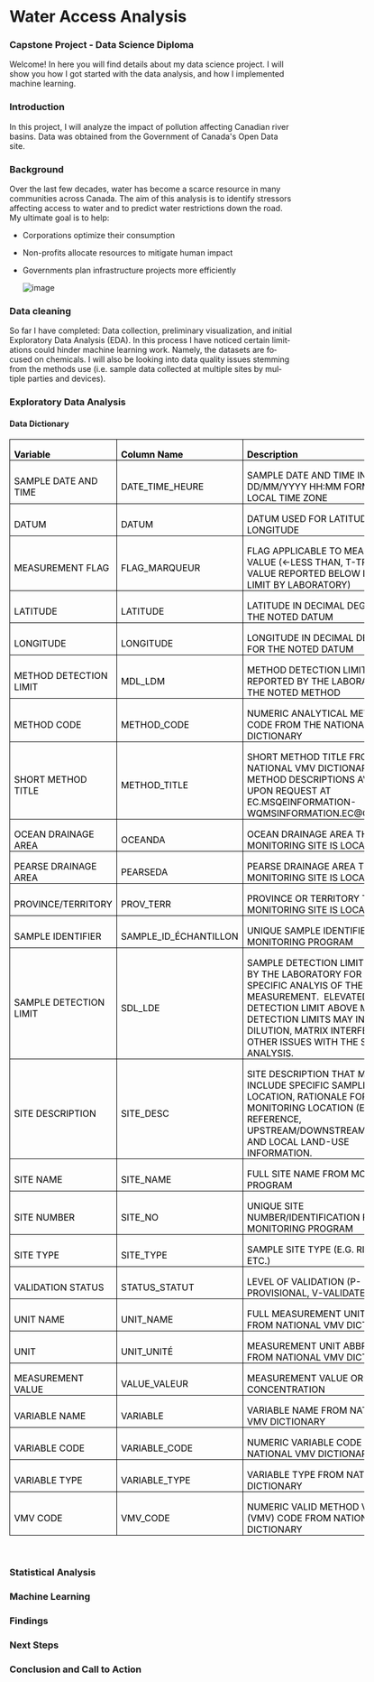 # Water Access Analysis
### Capstone Project - Data Science Diploma

Welcome! In here you will find details about my data science project. I will show you how I got started with the data analysis, and how I implemented machine learning.

### Introduction
In this project, I will analyze the impact of pollution affecting Canadian river basins. Data was obtained from the Government of Canada's Open Data site.

### Background
Over the last few decades, water has become a scarce resource in many communities across Canada. The aim of this analysis is to identify stressors affecting access to water and to predict water restrictions down the road. My ultimate goal is to help: 
* Corporations optimize their consumption
* Non-profits allocate resources to mitigate human impact
* Governments plan infrastructure projects more efficiently

  	![image](https://github.com/xavieruxchamp/Water-Access-Analysis/assets/44354258/4e1baca2-59b8-485e-bea8-0c5bd6e37c9c)

### Data cleaning
So far I have completed: Data collection, preliminary visualization, and initial Exploratory Data Analysis (EDA). In this process I have noticed certain limitations could hinder machine learning work. Namely, the datasets are focused on chemicals. I will also be looking into data quality issues stemming from the methods use (i.e. sample data collected at multiple sites by multiple parties and devices).

### Exploratory Data Analysis

#### Data Dictionary
<html>

<head>

<!--
 /* Font Definitions */
 @font-face
	{font-family:"Cambria Math";
	panose-1:2 4 5 3 5 4 6 3 2 4;}
@font-face
	{font-family:Calibri;
	panose-1:2 15 5 2 2 2 4 3 2 4;}
 /* Style Definitions */
 p.MsoNormal, li.MsoNormal, div.MsoNormal
	{margin-top:0in;
	margin-right:0in;
	margin-bottom:8.0pt;
	margin-left:0in;
	line-height:107%;
	font-size:11.0pt;
	font-family:"Calibri",sans-serif;}
.MsoPapDefault
	{margin-bottom:8.0pt;
	line-height:107%;}
@page WordSection1
	{size:8.5in 11.0in;
	margin:1.0in 1.0in 1.0in 1.0in;}
div.WordSection1
	{page:WordSection1;}
-->


</head>

<body lang=EN-CA style='word-wrap:break-word'>

<div class=WordSection1>

<table class=MsoNormalTable border=1 cellspacing=0 cellpadding=0 width=630
 style='width:472.25pt;border-collapse:collapse;border:none'>
 <tr style='height:15.05pt'>
  <td width=148 style='width:110.8pt;border:solid windowtext 1.0pt;padding:
  0in 5.4pt 0in 5.4pt;height:15.05pt'>
  <p class=MsoNormal style='margin-bottom:0in;line-height:normal'><b><span
  style='color:black'>Variable</span></b></p>
  </td>
  <td width=175 style='width:131.15pt;border:solid windowtext 1.0pt;border-left:
  none;padding:0in 5.4pt 0in 5.4pt;height:15.05pt'>
  <p class=MsoNormal style='margin-bottom:0in;line-height:normal'><b><span
  style='color:black'>Column Name</span></b></p>
  </td>
  <td width=307 style='width:230.3pt;border:solid windowtext 1.0pt;border-left:
  none;padding:0in 5.4pt 0in 5.4pt;height:15.05pt'>
  <p class=MsoNormal style='margin-bottom:0in;line-height:normal'><b><span
  style='color:black'>Description</span></b></p>
  </td>
 </tr>
 <tr style='height:15.05pt'>
  <td width=148 style='width:110.8pt;border:solid windowtext 1.0pt;border-top:
  none;padding:0in 5.4pt 0in 5.4pt;height:15.05pt'>
  <p class=MsoNormal style='margin-bottom:0in;line-height:normal'><span
  style='color:black'>SAMPLE DATE AND TIME</span></p>
  </td>
  <td width=175 style='width:131.15pt;border-top:none;border-left:none;
  border-bottom:solid windowtext 1.0pt;border-right:solid windowtext 1.0pt;
  padding:0in 5.4pt 0in 5.4pt;height:15.05pt'>
  <p class=MsoNormal style='margin-bottom:0in;line-height:normal'><span
  style='color:black'>DATE_TIME_HEURE</span></p>
  </td>
  <td width=307 style='width:230.3pt;border-top:none;border-left:none;
  border-bottom:solid windowtext 1.0pt;border-right:solid windowtext 1.0pt;
  padding:0in 5.4pt 0in 5.4pt;height:15.05pt'>
  <p class=MsoNormal style='margin-bottom:0in;line-height:normal'><span
  style='color:black'>SAMPLE DATE AND TIME IN DD/MM/YYYY HH:MM FORMAT USING
  LOCAL TIME ZONE</span></p>
  </td>
 </tr>
 <tr style='height:15.05pt'>
  <td width=148 style='width:110.8pt;border:solid windowtext 1.0pt;border-top:
  none;padding:0in 5.4pt 0in 5.4pt;height:15.05pt'>
  <p class=MsoNormal style='margin-bottom:0in;line-height:normal'><span
  style='color:black'>DATUM</span></p>
  </td>
  <td width=175 style='width:131.15pt;border-top:none;border-left:none;
  border-bottom:solid windowtext 1.0pt;border-right:solid windowtext 1.0pt;
  padding:0in 5.4pt 0in 5.4pt;height:15.05pt'>
  <p class=MsoNormal style='margin-bottom:0in;line-height:normal'><span
  style='color:black'>DATUM</span></p>
  </td>
  <td width=307 style='width:230.3pt;border-top:none;border-left:none;
  border-bottom:solid windowtext 1.0pt;border-right:solid windowtext 1.0pt;
  padding:0in 5.4pt 0in 5.4pt;height:15.05pt'>
  <p class=MsoNormal style='margin-bottom:0in;line-height:normal'><span
  style='color:black'>DATUM USED FOR LATITUDE AND LONGITUDE</span></p>
  </td>
 </tr>
 <tr style='height:30.15pt'>
  <td width=148 style='width:110.8pt;border:solid windowtext 1.0pt;border-top:
  none;padding:0in 5.4pt 0in 5.4pt;height:30.15pt'>
  <p class=MsoNormal style='margin-bottom:0in;line-height:normal'><span
  style='color:black'>MEASUREMENT FLAG</span></p>
  </td>
  <td width=175 style='width:131.15pt;border-top:none;border-left:none;
  border-bottom:solid windowtext 1.0pt;border-right:solid windowtext 1.0pt;
  padding:0in 5.4pt 0in 5.4pt;height:30.15pt'>
  <p class=MsoNormal style='margin-bottom:0in;line-height:normal'><span
  style='color:black'>FLAG_MARQUEUR</span></p>
  </td>
  <td width=307 style='width:230.3pt;border-top:none;border-left:none;
  border-bottom:solid windowtext 1.0pt;border-right:solid windowtext 1.0pt;
  padding:0in 5.4pt 0in 5.4pt;height:30.15pt'>
  <p class=MsoNormal style='margin-bottom:0in;line-height:normal'><span
  style='color:black'>FLAG APPLICABLE TO MEASUREMENT VALUE (&lt;-LESS THAN,
  T-TRACE VALUE REPORTED BELOW DETECTION LIMIT BY LABORATORY)</span></p>
  </td>
 </tr>
 <tr style='height:15.05pt'>
  <td width=148 style='width:110.8pt;border:solid windowtext 1.0pt;border-top:
  none;padding:0in 5.4pt 0in 5.4pt;height:15.05pt'>
  <p class=MsoNormal style='margin-bottom:0in;line-height:normal'><span
  style='color:black'>LATITUDE</span></p>
  </td>
  <td width=175 style='width:131.15pt;border-top:none;border-left:none;
  border-bottom:solid windowtext 1.0pt;border-right:solid windowtext 1.0pt;
  padding:0in 5.4pt 0in 5.4pt;height:15.05pt'>
  <p class=MsoNormal style='margin-bottom:0in;line-height:normal'><span
  style='color:black'>LATITUDE</span></p>
  </td>
  <td width=307 style='width:230.3pt;border-top:none;border-left:none;
  border-bottom:solid windowtext 1.0pt;border-right:solid windowtext 1.0pt;
  padding:0in 5.4pt 0in 5.4pt;height:15.05pt'>
  <p class=MsoNormal style='margin-bottom:0in;line-height:normal'><span
  style='color:black'>LATITUDE IN DECIMAL DEGREES FOR THE NOTED DATUM</span></p>
  </td>
 </tr>
 <tr style='height:15.05pt'>
  <td width=148 style='width:110.8pt;border:solid windowtext 1.0pt;border-top:
  none;padding:0in 5.4pt 0in 5.4pt;height:15.05pt'>
  <p class=MsoNormal style='margin-bottom:0in;line-height:normal'><span
  style='color:black'>LONGITUDE</span></p>
  </td>
  <td width=175 style='width:131.15pt;border-top:none;border-left:none;
  border-bottom:solid windowtext 1.0pt;border-right:solid windowtext 1.0pt;
  padding:0in 5.4pt 0in 5.4pt;height:15.05pt'>
  <p class=MsoNormal style='margin-bottom:0in;line-height:normal'><span
  style='color:black'>LONGITUDE</span></p>
  </td>
  <td width=307 style='width:230.3pt;border-top:none;border-left:none;
  border-bottom:solid windowtext 1.0pt;border-right:solid windowtext 1.0pt;
  padding:0in 5.4pt 0in 5.4pt;height:15.05pt'>
  <p class=MsoNormal style='margin-bottom:0in;line-height:normal'><span
  style='color:black'>LONGITUDE IN DECIMAL DEGREES FOR THE NOTED DATUM</span></p>
  </td>
 </tr>
 <tr style='height:15.05pt'>
  <td width=148 style='width:110.8pt;border:solid windowtext 1.0pt;border-top:
  none;padding:0in 5.4pt 0in 5.4pt;height:15.05pt'>
  <p class=MsoNormal style='margin-bottom:0in;line-height:normal'><span
  style='color:black'>METHOD DETECTION LIMIT</span></p>
  </td>
  <td width=175 style='width:131.15pt;border-top:none;border-left:none;
  border-bottom:solid windowtext 1.0pt;border-right:solid windowtext 1.0pt;
  padding:0in 5.4pt 0in 5.4pt;height:15.05pt'>
  <p class=MsoNormal style='margin-bottom:0in;line-height:normal'><span
  style='color:black'>MDL_LDM</span></p>
  </td>
  <td width=307 style='width:230.3pt;border-top:none;border-left:none;
  border-bottom:solid windowtext 1.0pt;border-right:solid windowtext 1.0pt;
  padding:0in 5.4pt 0in 5.4pt;height:15.05pt'>
  <p class=MsoNormal style='margin-bottom:0in;line-height:normal'><span
  style='color:black'>METHOD DETECTION LIMIT REPORTED BY THE LABORATORY FOR THE
  NOTED METHOD</span></p>
  </td>
 </tr>
 <tr style='height:15.05pt'>
  <td width=148 style='width:110.8pt;border:solid windowtext 1.0pt;border-top:
  none;padding:0in 5.4pt 0in 5.4pt;height:15.05pt'>
  <p class=MsoNormal style='margin-bottom:0in;line-height:normal'><span
  style='color:black'>METHOD CODE</span></p>
  </td>
  <td width=175 style='width:131.15pt;border-top:none;border-left:none;
  border-bottom:solid windowtext 1.0pt;border-right:solid windowtext 1.0pt;
  padding:0in 5.4pt 0in 5.4pt;height:15.05pt'>
  <p class=MsoNormal style='margin-bottom:0in;line-height:normal'><span
  style='color:black'>METHOD_CODE</span></p>
  </td>
  <td width=307 style='width:230.3pt;border-top:none;border-left:none;
  border-bottom:solid windowtext 1.0pt;border-right:solid windowtext 1.0pt;
  padding:0in 5.4pt 0in 5.4pt;height:15.05pt'>
  <p class=MsoNormal style='margin-bottom:0in;line-height:normal'><span
  style='color:black'>NUMERIC ANALYTICAL METHOD CODE FROM THE NATIONAL VMV
  DICTIONARY</span></p>
  </td>
 </tr>
 <tr style='height:30.15pt'>
  <td width=148 style='width:110.8pt;border:solid windowtext 1.0pt;border-top:
  none;padding:0in 5.4pt 0in 5.4pt;height:30.15pt'>
  <p class=MsoNormal style='margin-bottom:0in;line-height:normal'><span
  style='color:black'>SHORT METHOD TITLE</span></p>
  </td>
  <td width=175 style='width:131.15pt;border-top:none;border-left:none;
  border-bottom:solid windowtext 1.0pt;border-right:solid windowtext 1.0pt;
  padding:0in 5.4pt 0in 5.4pt;height:30.15pt'>
  <p class=MsoNormal style='margin-bottom:0in;line-height:normal'><span
  style='color:black'>METHOD_TITLE</span></p>
  </td>
  <td width=307 style='width:230.3pt;border-top:none;border-left:none;
  border-bottom:solid windowtext 1.0pt;border-right:solid windowtext 1.0pt;
  padding:0in 5.4pt 0in 5.4pt;height:30.15pt'>
  <p class=MsoNormal style='margin-bottom:0in;line-height:normal'><span
  style='color:black'>SHORT METHOD TITLE FROM THE NATIONAL VMV DICTIONARY. 
  FULL METHOD DESCRIPTIONS AVAILABLE UPON REQUEST AT
  EC.MSQEINFORMATION-WQMSINFORMATION.EC@CANADA.CA</span></p>
  </td>
 </tr>
 <tr style='height:15.05pt'>
  <td width=148 style='width:110.8pt;border:solid windowtext 1.0pt;border-top:
  none;padding:0in 5.4pt 0in 5.4pt;height:15.05pt'>
  <p class=MsoNormal style='margin-bottom:0in;line-height:normal'><span
  style='color:black'>OCEAN DRAINAGE AREA</span></p>
  </td>
  <td width=175 style='width:131.15pt;border-top:none;border-left:none;
  border-bottom:solid windowtext 1.0pt;border-right:solid windowtext 1.0pt;
  padding:0in 5.4pt 0in 5.4pt;height:15.05pt'>
  <p class=MsoNormal style='margin-bottom:0in;line-height:normal'><span
  style='color:black'>OCEANDA</span></p>
  </td>
  <td width=307 style='width:230.3pt;border-top:none;border-left:none;
  border-bottom:solid windowtext 1.0pt;border-right:solid windowtext 1.0pt;
  padding:0in 5.4pt 0in 5.4pt;height:15.05pt'>
  <p class=MsoNormal style='margin-bottom:0in;line-height:normal'><span
  style='color:black'>OCEAN DRAINAGE AREA THAT MONITORING SITE IS LOCATED IN </span></p>
  </td>
 </tr>
 <tr style='height:15.05pt'>
  <td width=148 style='width:110.8pt;border:solid windowtext 1.0pt;border-top:
  none;padding:0in 5.4pt 0in 5.4pt;height:15.05pt'>
  <p class=MsoNormal style='margin-bottom:0in;line-height:normal'><span
  style='color:black'>PEARSE DRAINAGE AREA</span></p>
  </td>
  <td width=175 style='width:131.15pt;border-top:none;border-left:none;
  border-bottom:solid windowtext 1.0pt;border-right:solid windowtext 1.0pt;
  padding:0in 5.4pt 0in 5.4pt;height:15.05pt'>
  <p class=MsoNormal style='margin-bottom:0in;line-height:normal'><span
  style='color:black'>PEARSEDA</span></p>
  </td>
  <td width=307 style='width:230.3pt;border-top:none;border-left:none;
  border-bottom:solid windowtext 1.0pt;border-right:solid windowtext 1.0pt;
  padding:0in 5.4pt 0in 5.4pt;height:15.05pt'>
  <p class=MsoNormal style='margin-bottom:0in;line-height:normal'><span
  style='color:black'>PEARSE DRAINAGE AREA THAT MONITORING SITE IS LOCATED IN </span></p>
  </td>
 </tr>
 <tr style='height:15.05pt'>
  <td width=148 style='width:110.8pt;border:solid windowtext 1.0pt;border-top:
  none;padding:0in 5.4pt 0in 5.4pt;height:15.05pt'>
  <p class=MsoNormal style='margin-bottom:0in;line-height:normal'><span
  style='color:black'>PROVINCE/TERRITORY</span></p>
  </td>
  <td width=175 style='width:131.15pt;border-top:none;border-left:none;
  border-bottom:solid windowtext 1.0pt;border-right:solid windowtext 1.0pt;
  padding:0in 5.4pt 0in 5.4pt;height:15.05pt'>
  <p class=MsoNormal style='margin-bottom:0in;line-height:normal'><span
  style='color:black'>PROV_TERR</span></p>
  </td>
  <td width=307 style='width:230.3pt;border-top:none;border-left:none;
  border-bottom:solid windowtext 1.0pt;border-right:solid windowtext 1.0pt;
  padding:0in 5.4pt 0in 5.4pt;height:15.05pt'>
  <p class=MsoNormal style='margin-bottom:0in;line-height:normal'><span
  style='color:black'>PROVINCE OR TERRITORY THAT MONITORING SITE IS LOCATED IN</span></p>
  </td>
 </tr>
 <tr style='height:15.05pt'>
  <td width=148 style='width:110.8pt;border:solid windowtext 1.0pt;border-top:
  none;padding:0in 5.4pt 0in 5.4pt;height:15.05pt'>
  <p class=MsoNormal style='margin-bottom:0in;line-height:normal'><span
  style='color:black'>SAMPLE IDENTIFIER</span></p>
  </td>
  <td width=175 style='width:131.15pt;border-top:none;border-left:none;
  border-bottom:solid windowtext 1.0pt;border-right:solid windowtext 1.0pt;
  padding:0in 5.4pt 0in 5.4pt;height:15.05pt'>
  <p class=MsoNormal style='margin-bottom:0in;line-height:normal'><span
  style='color:black'>SAMPLE_ID_ÉCHANTILLON</span></p>
  </td>
  <td width=307 style='width:230.3pt;border-top:none;border-left:none;
  border-bottom:solid windowtext 1.0pt;border-right:solid windowtext 1.0pt;
  padding:0in 5.4pt 0in 5.4pt;height:15.05pt'>
  <p class=MsoNormal style='margin-bottom:0in;line-height:normal'><span
  style='color:black'>UNIQUE SAMPLE IDENTIFIER FROM MONITORING PROGRAM</span></p>
  </td>
 </tr>
 <tr style='height:45.25pt'>
  <td width=148 style='width:110.8pt;border:solid windowtext 1.0pt;border-top:
  none;padding:0in 5.4pt 0in 5.4pt;height:45.25pt'>
  <p class=MsoNormal style='margin-bottom:0in;line-height:normal'><span
  style='color:black'>SAMPLE DETECTION LIMIT</span></p>
  </td>
  <td width=175 style='width:131.15pt;border-top:none;border-left:none;
  border-bottom:solid windowtext 1.0pt;border-right:solid windowtext 1.0pt;
  padding:0in 5.4pt 0in 5.4pt;height:45.25pt'>
  <p class=MsoNormal style='margin-bottom:0in;line-height:normal'><span
  style='color:black'>SDL_LDE</span></p>
  </td>
  <td width=307 style='width:230.3pt;border-top:none;border-left:none;
  border-bottom:solid windowtext 1.0pt;border-right:solid windowtext 1.0pt;
  padding:0in 5.4pt 0in 5.4pt;height:45.25pt'>
  <p class=MsoNormal style='margin-bottom:0in;line-height:normal'><span
  style='color:black'>SAMPLE DETECTION LIMIT REPORTED BY THE LABORATORY FOR THE
  SPECIFIC ANALYIS OF THE REPORTED MEASUREMENT.  ELEVATED SAMPLE DETECTION
  LIMIT ABOVE METHOD DETECTION LIMITS MAY INDICATE DILUTION, MATRIX
  INTERFERENCE OR OTHER ISSUES WITH THE SPECIFIC ANALYSIS.</span></p>
  </td>
 </tr>
 <tr style='height:30.15pt'>
  <td width=148 style='width:110.8pt;border:solid windowtext 1.0pt;border-top:
  none;padding:0in 5.4pt 0in 5.4pt;height:30.15pt'>
  <p class=MsoNormal style='margin-bottom:0in;line-height:normal'><span
  style='color:black'>SITE DESCRIPTION</span></p>
  </td>
  <td width=175 style='width:131.15pt;border-top:none;border-left:none;
  border-bottom:solid windowtext 1.0pt;border-right:solid windowtext 1.0pt;
  padding:0in 5.4pt 0in 5.4pt;height:30.15pt'>
  <p class=MsoNormal style='margin-bottom:0in;line-height:normal'><span
  style='color:black'>SITE_DESC</span></p>
  </td>
  <td width=307 style='width:230.3pt;border-top:none;border-left:none;
  border-bottom:solid windowtext 1.0pt;border-right:solid windowtext 1.0pt;
  padding:0in 5.4pt 0in 5.4pt;height:30.15pt'>
  <p class=MsoNormal style='margin-bottom:0in;line-height:normal'><span
  style='color:black'>SITE DESCRIPTION THAT MAY INCLUDE SPECIFIC SAMPLING
  LOCATION, RATIONALE FOR MONITORING LOCATION (E.G. REFERENCE,
  UPSTREAM/DOWNSTREAM, ETC.), AND LOCAL LAND-USE INFORMATION. </span></p>
  </td>
 </tr>
 <tr style='height:15.05pt'>
  <td width=148 style='width:110.8pt;border:solid windowtext 1.0pt;border-top:
  none;padding:0in 5.4pt 0in 5.4pt;height:15.05pt'>
  <p class=MsoNormal style='margin-bottom:0in;line-height:normal'><span
  style='color:black'>SITE NAME</span></p>
  </td>
  <td width=175 style='width:131.15pt;border-top:none;border-left:none;
  border-bottom:solid windowtext 1.0pt;border-right:solid windowtext 1.0pt;
  padding:0in 5.4pt 0in 5.4pt;height:15.05pt'>
  <p class=MsoNormal style='margin-bottom:0in;line-height:normal'><span
  style='color:black'>SITE_NAME</span></p>
  </td>
  <td width=307 style='width:230.3pt;border-top:none;border-left:none;
  border-bottom:solid windowtext 1.0pt;border-right:solid windowtext 1.0pt;
  padding:0in 5.4pt 0in 5.4pt;height:15.05pt'>
  <p class=MsoNormal style='margin-bottom:0in;line-height:normal'><span
  style='color:black'>FULL SITE NAME FROM MONITORING PROGRAM</span></p>
  </td>
 </tr>
 <tr style='height:15.05pt'>
  <td width=148 style='width:110.8pt;border:solid windowtext 1.0pt;border-top:
  none;padding:0in 5.4pt 0in 5.4pt;height:15.05pt'>
  <p class=MsoNormal style='margin-bottom:0in;line-height:normal'><span
  style='color:black'>SITE NUMBER</span></p>
  </td>
  <td width=175 style='width:131.15pt;border-top:none;border-left:none;
  border-bottom:solid windowtext 1.0pt;border-right:solid windowtext 1.0pt;
  padding:0in 5.4pt 0in 5.4pt;height:15.05pt'>
  <p class=MsoNormal style='margin-bottom:0in;line-height:normal'><span
  style='color:black'>SITE_NO</span></p>
  </td>
  <td width=307 style='width:230.3pt;border-top:none;border-left:none;
  border-bottom:solid windowtext 1.0pt;border-right:solid windowtext 1.0pt;
  padding:0in 5.4pt 0in 5.4pt;height:15.05pt'>
  <p class=MsoNormal style='margin-bottom:0in;line-height:normal'><span
  style='color:black'>UNIQUE SITE NUMBER/IDENTIFICATION FROM MONITORING PROGRAM</span></p>
  </td>
 </tr>
 <tr style='height:15.05pt'>
  <td width=148 style='width:110.8pt;border:solid windowtext 1.0pt;border-top:
  none;padding:0in 5.4pt 0in 5.4pt;height:15.05pt'>
  <p class=MsoNormal style='margin-bottom:0in;line-height:normal'><span
  style='color:black'>SITE TYPE</span></p>
  </td>
  <td width=175 style='width:131.15pt;border-top:none;border-left:none;
  border-bottom:solid windowtext 1.0pt;border-right:solid windowtext 1.0pt;
  padding:0in 5.4pt 0in 5.4pt;height:15.05pt'>
  <p class=MsoNormal style='margin-bottom:0in;line-height:normal'><span
  style='color:black'>SITE_TYPE</span></p>
  </td>
  <td width=307 style='width:230.3pt;border-top:none;border-left:none;
  border-bottom:solid windowtext 1.0pt;border-right:solid windowtext 1.0pt;
  padding:0in 5.4pt 0in 5.4pt;height:15.05pt'>
  <p class=MsoNormal style='margin-bottom:0in;line-height:normal'><span
  style='color:black'>SAMPLE SITE TYPE (E.G. RIVER, LAKE, ETC.)</span></p>
  </td>
 </tr>
 <tr style='height:15.05pt'>
  <td width=148 style='width:110.8pt;border:solid windowtext 1.0pt;border-top:
  none;padding:0in 5.4pt 0in 5.4pt;height:15.05pt'>
  <p class=MsoNormal style='margin-bottom:0in;line-height:normal'><span
  style='color:black'>VALIDATION STATUS</span></p>
  </td>
  <td width=175 style='width:131.15pt;border-top:none;border-left:none;
  border-bottom:solid windowtext 1.0pt;border-right:solid windowtext 1.0pt;
  padding:0in 5.4pt 0in 5.4pt;height:15.05pt'>
  <p class=MsoNormal style='margin-bottom:0in;line-height:normal'><span
  style='color:black'>STATUS_STATUT</span></p>
  </td>
  <td width=307 style='width:230.3pt;border-top:none;border-left:none;
  border-bottom:solid windowtext 1.0pt;border-right:solid windowtext 1.0pt;
  padding:0in 5.4pt 0in 5.4pt;height:15.05pt'>
  <p class=MsoNormal style='margin-bottom:0in;line-height:normal'><span
  style='color:black'>LEVEL OF VALIDATION (P-PROVISIONAL, V-VALIDATED)</span></p>
  </td>
 </tr>
 <tr style='height:15.05pt'>
  <td width=148 style='width:110.8pt;border:solid windowtext 1.0pt;border-top:
  none;padding:0in 5.4pt 0in 5.4pt;height:15.05pt'>
  <p class=MsoNormal style='margin-bottom:0in;line-height:normal'><span
  style='color:black'>UNIT NAME</span></p>
  </td>
  <td width=175 style='width:131.15pt;border-top:none;border-left:none;
  border-bottom:solid windowtext 1.0pt;border-right:solid windowtext 1.0pt;
  padding:0in 5.4pt 0in 5.4pt;height:15.05pt'>
  <p class=MsoNormal style='margin-bottom:0in;line-height:normal'><span
  style='color:black'>UNIT_NAME</span></p>
  </td>
  <td width=307 style='width:230.3pt;border-top:none;border-left:none;
  border-bottom:solid windowtext 1.0pt;border-right:solid windowtext 1.0pt;
  padding:0in 5.4pt 0in 5.4pt;height:15.05pt'>
  <p class=MsoNormal style='margin-bottom:0in;line-height:normal'><span
  style='color:black'>FULL MEASUREMENT UNIT NAME FROM NATIONAL VMV DICTIONARY</span></p>
  </td>
 </tr>
 <tr style='height:15.05pt'>
  <td width=148 style='width:110.8pt;border:solid windowtext 1.0pt;border-top:
  none;padding:0in 5.4pt 0in 5.4pt;height:15.05pt'>
  <p class=MsoNormal style='margin-bottom:0in;line-height:normal'><span
  style='color:black'>UNIT</span></p>
  </td>
  <td width=175 style='width:131.15pt;border-top:none;border-left:none;
  border-bottom:solid windowtext 1.0pt;border-right:solid windowtext 1.0pt;
  padding:0in 5.4pt 0in 5.4pt;height:15.05pt'>
  <p class=MsoNormal style='margin-bottom:0in;line-height:normal'><span
  style='color:black'>UNIT_UNITÉ</span></p>
  </td>
  <td width=307 style='width:230.3pt;border-top:none;border-left:none;
  border-bottom:solid windowtext 1.0pt;border-right:solid windowtext 1.0pt;
  padding:0in 5.4pt 0in 5.4pt;height:15.05pt'>
  <p class=MsoNormal style='margin-bottom:0in;line-height:normal'><span
  style='color:black'>MEASUREMENT UNIT ABBREVIATION FROM NATIONAL VMV
  DICTIONARY</span></p>
  </td>
 </tr>
 <tr style='height:15.05pt'>
  <td width=148 style='width:110.8pt;border:solid windowtext 1.0pt;border-top:
  none;padding:0in 5.4pt 0in 5.4pt;height:15.05pt'>
  <p class=MsoNormal style='margin-bottom:0in;line-height:normal'><span
  style='color:black'>MEASUREMENT VALUE</span></p>
  </td>
  <td width=175 style='width:131.15pt;border-top:none;border-left:none;
  border-bottom:solid windowtext 1.0pt;border-right:solid windowtext 1.0pt;
  padding:0in 5.4pt 0in 5.4pt;height:15.05pt'>
  <p class=MsoNormal style='margin-bottom:0in;line-height:normal'><span
  style='color:black'>VALUE_VALEUR</span></p>
  </td>
  <td width=307 style='width:230.3pt;border-top:none;border-left:none;
  border-bottom:solid windowtext 1.0pt;border-right:solid windowtext 1.0pt;
  padding:0in 5.4pt 0in 5.4pt;height:15.05pt'>
  <p class=MsoNormal style='margin-bottom:0in;line-height:normal'><span
  style='color:black'>MEASUREMENT VALUE OR CONCENTRATION</span></p>
  </td>
 </tr>
 <tr style='height:15.05pt'>
  <td width=148 style='width:110.8pt;border:solid windowtext 1.0pt;border-top:
  none;padding:0in 5.4pt 0in 5.4pt;height:15.05pt'>
  <p class=MsoNormal style='margin-bottom:0in;line-height:normal'><span
  style='color:black'>VARIABLE NAME</span></p>
  </td>
  <td width=175 style='width:131.15pt;border-top:none;border-left:none;
  border-bottom:solid windowtext 1.0pt;border-right:solid windowtext 1.0pt;
  padding:0in 5.4pt 0in 5.4pt;height:15.05pt'>
  <p class=MsoNormal style='margin-bottom:0in;line-height:normal'><span
  style='color:black'>VARIABLE</span></p>
  </td>
  <td width=307 style='width:230.3pt;border-top:none;border-left:none;
  border-bottom:solid windowtext 1.0pt;border-right:solid windowtext 1.0pt;
  padding:0in 5.4pt 0in 5.4pt;height:15.05pt'>
  <p class=MsoNormal style='margin-bottom:0in;line-height:normal'><span
  style='color:black'>VARIABLE NAME FROM NATIONAL VMV DICTIONARY</span></p>
  </td>
 </tr>
 <tr style='height:15.05pt'>
  <td width=148 style='width:110.8pt;border:solid windowtext 1.0pt;border-top:
  none;padding:0in 5.4pt 0in 5.4pt;height:15.05pt'>
  <p class=MsoNormal style='margin-bottom:0in;line-height:normal'><span
  style='color:black'>VARIABLE CODE</span></p>
  </td>
  <td width=175 style='width:131.15pt;border-top:none;border-left:none;
  border-bottom:solid windowtext 1.0pt;border-right:solid windowtext 1.0pt;
  padding:0in 5.4pt 0in 5.4pt;height:15.05pt'>
  <p class=MsoNormal style='margin-bottom:0in;line-height:normal'><span
  style='color:black'>VARIABLE_CODE</span></p>
  </td>
  <td width=307 style='width:230.3pt;border-top:none;border-left:none;
  border-bottom:solid windowtext 1.0pt;border-right:solid windowtext 1.0pt;
  padding:0in 5.4pt 0in 5.4pt;height:15.05pt'>
  <p class=MsoNormal style='margin-bottom:0in;line-height:normal'><span
  style='color:black'>NUMERIC VARIABLE CODE FROM NATIONAL VMV DICTIONARY</span></p>
  </td>
 </tr>
 <tr style='height:15.05pt'>
  <td width=148 style='width:110.8pt;border:solid windowtext 1.0pt;border-top:
  none;padding:0in 5.4pt 0in 5.4pt;height:15.05pt'>
  <p class=MsoNormal style='margin-bottom:0in;line-height:normal'><span
  style='color:black'>VARIABLE TYPE</span></p>
  </td>
  <td width=175 style='width:131.15pt;border-top:none;border-left:none;
  border-bottom:solid windowtext 1.0pt;border-right:solid windowtext 1.0pt;
  padding:0in 5.4pt 0in 5.4pt;height:15.05pt'>
  <p class=MsoNormal style='margin-bottom:0in;line-height:normal'><span
  style='color:black'>VARIABLE_TYPE</span></p>
  </td>
  <td width=307 style='width:230.3pt;border-top:none;border-left:none;
  border-bottom:solid windowtext 1.0pt;border-right:solid windowtext 1.0pt;
  padding:0in 5.4pt 0in 5.4pt;height:15.05pt'>
  <p class=MsoNormal style='margin-bottom:0in;line-height:normal'><span
  style='color:black'>VARIABLE TYPE FROM NATIONAL VMV DICTIONARY</span></p>
  </td>
 </tr>
 <tr style='height:15.05pt'>
  <td width=148 style='width:110.8pt;border:solid windowtext 1.0pt;border-top:
  none;padding:0in 5.4pt 0in 5.4pt;height:15.05pt'>
  <p class=MsoNormal style='margin-bottom:0in;line-height:normal'><span
  style='color:black'>VMV CODE</span></p>
  </td>
  <td width=175 style='width:131.15pt;border-top:none;border-left:none;
  border-bottom:solid windowtext 1.0pt;border-right:solid windowtext 1.0pt;
  padding:0in 5.4pt 0in 5.4pt;height:15.05pt'>
  <p class=MsoNormal style='margin-bottom:0in;line-height:normal'><span
  style='color:black'>VMV_CODE</span></p>
  </td>
  <td width=307 style='width:230.3pt;border-top:none;border-left:none;
  border-bottom:solid windowtext 1.0pt;border-right:solid windowtext 1.0pt;
  padding:0in 5.4pt 0in 5.4pt;height:15.05pt'>
  <p class=MsoNormal style='margin-bottom:0in;line-height:normal'><span
  style='color:black'>NUMERIC VALID METHOD VARIABLE (VMV) CODE FROM NATIONAL
  VMV DICTIONARY</span></p>
  </td>
 </tr>
</table>

<p class=MsoNormal>&nbsp;</p>

</div>

</body>

</html>


### Statistical Analysis

### Machine Learning

### Findings

### Next Steps

### Conclusion and Call to Action
